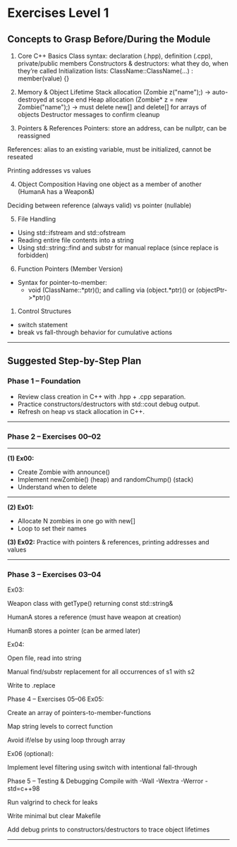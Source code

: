 # Exercises Level 1

## Concepts to Grasp Before/During the Module
1. Core C++ Basics
Class syntax: declaration (.hpp), definition (.cpp), private/public members
Constructors & destructors: what they do, when they’re called
Initialization lists: ClassName::ClassName(...) : member(value) {}

2. Memory & Object Lifetime
Stack allocation (Zombie z("name");) → auto-destroyed at scope end
Heap allocation (Zombie* z = new Zombie("name");) → must delete
new[] and delete[] for arrays of objects
Destructor messages to confirm cleanup

3. Pointers & References
Pointers: store an address, can be nullptr, can be reassigned

References: alias to an existing variable, must be initialized, cannot be reseated

Printing addresses vs values

4. Object Composition
Having one object as a member of another (HumanA has a Weapon&)

Deciding between reference (always valid) vs pointer (nullable)

5. File Handling
- Using std::ifstream and std::ofstream
- Reading entire file contents into a string
- Using std::string::find and substr for manual replace (since replace is forbidden)

6. Function Pointers (Member Version)
- Syntax for pointer-to-member:
    - void (ClassName::*ptr)(); and calling via (object.*ptr)() or (objectPtr->*ptr)()

1. Control Structures
- switch statement
- break vs fall-through behavior for cumulative actions

---

## Suggested Step-by-Step Plan

### Phase 1 – Foundation
- Review class creation in C++ with .hpp + .cpp separation.
- Practice constructors/destructors with std::cout debug output.
- Refresh on heap vs stack allocation in C++.

--- 

### Phase 2 – Exercises 00–02

---

**(1) Ex00:**
- Create Zombie with announce()
- Implement newZombie() (heap) and randomChump() (stack)
- Understand when to delete

--- 

**(2) Ex01:**
- Allocate N zombies in one go with new[]
- Loop to set their names

**(3) Ex02:**
Practice with pointers & references, printing addresses and values

--- 

### Phase 3 – Exercises 03–04
Ex03:

Weapon class with getType() returning const std::string&

HumanA stores a reference (must have weapon at creation)

HumanB stores a pointer (can be armed later)

Ex04:

Open file, read into string

Manual find/substr replacement for all occurrences of s1 with s2

Write to <filename>.replace

Phase 4 – Exercises 05–06
Ex05:

Create an array of pointers-to-member-functions

Map string levels to correct function

Avoid if/else by using loop through array

Ex06 (optional):

Implement level filtering using switch with intentional fall-through

Phase 5 – Testing & Debugging
Compile with -Wall -Wextra -Werror -std=c++98

Run valgrind to check for leaks

Write minimal but clear Makefile

Add debug prints to constructors/destructors to trace object lifetimes

---


